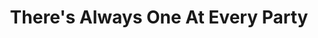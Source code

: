 ---
inv_num: 2010-003
add_credit:
url: 2010-003-theres-always-one-at-every-party
title: There's Always One At Every Party
year: '2010'
display_year: '2010'
medium: Youtube video
dims:
pitch: "​Seinfeld super-cut of all scenes dealing with Kramer’s coffee table about
  coffee tables."
ps: I was making a show, and thought it needed some ​Seinfeld,​....so I made this.
  . :)
live_url:
youtube: https://www.youtube.com/watch?v=3QjTPA-Ib9E
related_code:
subheading:
download:
commission:
layout: things-i-made
---